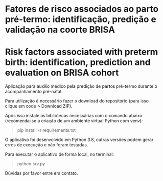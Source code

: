 # Fatores de risco associados ao parto pré-termo: identificação, predição e validação na coorte BRISA

# Risk factors associated with preterm birth: identification, prediction and evaluation on BRISA cohort

Aplicação para auxílio médico pela predição de partos pré-termo durante o acompanhamento pré-natal.

Para utilização é necessário fazer o download do repositório (para isso clique em code > Download ZIP).

Após isso instale as bibliotecas necessárias com o comando abaixo (recomenda-se a criação de um ambiente virtual Python com venv):

> pip install -r requirements.txt 

O aplicativo foi desenvolvido em Python 3.8, outras versões podem gerar erros de execução e não foram testadas.

Para executar o aplicativo de forma local, no terminal:

> python srv.py

Dúvidas por favor entre em contato.
